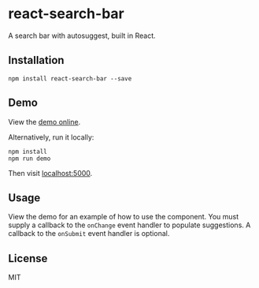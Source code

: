 # react-search-bar

A search bar with autosuggest, built in React.

## Installation

```
npm install react-search-bar --save
```

## Demo

View the [demo online](https://vakhtang.github.io/react-search-bar).

Alternatively, run it locally:

```
npm install
npm run demo
```

Then visit [localhost:5000](localhost:5000).

## Usage

View the demo for an example of how to use the component. You must supply a 
callback to the `onChange` event handler to populate suggestions. A callback 
to the `onSubmit` event handler is optional.

## License

MIT
